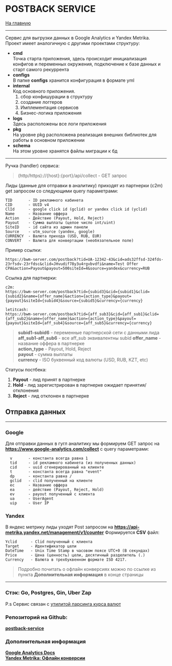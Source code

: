 # POSTBACK SERVICE

[На главную](/README.md)

---

Сервис для выгрузки данных в Google Analytics и Yandex Metrika. Проект имеет аналогичную с другими проектами структуру:

- __cmd__  
  Точка старта приложения, здесь происходит инициализация конфигов и переменных окружения, подключение к базе данных и старт самого рекуррента  
- __configs__  
  В папке __configs__ хранится конфигурация в формате yml
- __internal__  
  Код основного приложения.  
  1. сбор конфишурации в структуру
  2. создание логгеров
  3. Имплементация сервисов
  4. Бизнес-логика приложения
- __logs__  
  Здесь расположены все логи приложения
- __pkg__  
  На уровне pkg расположена реализация внешних библиотек для работы в основном приложении
- __schema__  
  На этом уровне хранятся файлы миграции к бд

---

Ручка (handler) сервиса:
> (http/https)://{host}:{port}/api/collect - GET запрос

Лиды (данные для отправки в аналитику) приходят из партнерки (c2m) get запросом со следующими query параметрами: 

```
TID       - ID рекламного кабинета
CID       - UUID v4
ClId      - google click id (gclid) or yandex click id (yclid)
Name      - Название оффера
Action    - Действие (Payout, Hold, Reject)
Payout    - Сумма выплаты (целое число int/uint)
SiteID    - id сайта из админ панели
Source    - utm_source (yandex, google)
CURRENCY  - Валюта прихода (USD, RUB, EUR)
CONVERT   - Валюта для конвертации (необязательное поле)
```

Пример ссылки:
```
https://bwm-server.com/postback?tid=UA-12342-43&cid=ads32ffsd-324fds-23rfsdv-23rfdsc&clid=JHvudif78y3u4rgvbvdfi&name=Test Offer CPA&action=Payout&payout=500siteId=4&source=yandex&currency=RUB
```

Ссылка для партнерки:
```
c2m:
https://bwm-server.com/postback?tid={subid3}&cid={subid1}&clid={subid2}&name={offer_name}&action={action_type}&payout={payout}&siteId={subid4}&source={subid5}&currency={currency}  

letitcash:
https://bwm-server.com/postback?tid={aff_sub3}&cid={aff_sub1}&clid={aff_sub2}&name={offer_name}&action={action_type}&payout={payout}&siteId={aff_sub4}&source={aff_sub5}&currency={currency}

```

> __subid1-subid6__      - переменные партнерской сети с данными лида  
> __aff_sub1-aff_sub6__  - все aff_sub эквивалентны subid
> __offer_name__         - название оффера в партнерке  
> __action_type__        - Payout, Hold, Reject  
> __payout__             - сумма выплаты  
> __currency__           - ISO буквенный код валюты (USD, RUB, KZT, etc)

Статусы постбека:  
1. __Payout__  - лид принят в партнерке
2. __Hold__    - лид зарегистрирован в партнерке ожидает принятия/отклонения
3. __Reject__  - лид отклонен в партнерке

## Отправка данных
___

### Google  
Для отправки данных в гугл аналитику мы формируем GET запрос на __https://www.google-analytics.com/collect__ с query параметрами:
```
  v       - константа всегда равна 1
  tid     - id рекламного кабинета (из полученных данных)
  cid     - uuid сгенерированный на клиенте
  t       - константа всегда равна "event"
  dp      - константа равна /
  gclid   - clid полученный на клиенте
  ec      - Название оффера
  ea      - действие (Payout, Reject, Hold)
  ev      - payout полученный с клиента
  ua      - UserAgent
  uip     - User IP
```
### Yandex
В яндекс метрику лиды уходят Post запросом на __https://api-metrika.yandex.net/management/v1/counter__ 
Формируется __CSV__ файл:
```
Yclid      - Clid полученный с клиента
Target     - Идентификатор цели
DateTime   - Unix Time Stamp в часовом поясе UTC+0 (В секундах)
Price      - Цена (ценность) цели, десятичный разделитель (.)
Currency   - Валюта в трехбуквенном формате ISO 4217.
```

>Подробно почитать о офлайн конверсиях можно по ссылке из пункта __Дополнительная информация__ в конце страницы

---

### Стэк: __Go__, __Postgres__, __Gin__, __Uber Zap__

P.s Сервис связан с [утилитой парсинга курса валют](/parse-course/README.md)

### Репозиторий на Github:  
[__postback-service__](https://github.com/bwm-tech/postback_service)  

### Дополнительная информация
[__Google Analytics Docs__](https://developers.google.com/analytics/devguides/collection/protocol/v1/reference?hl=ru)  
[__Yandex Metrika: Офлайн конверсии__](https://yandex.ru/dev/metrika/doc/api2/management/offline_conversion/upload.html)

